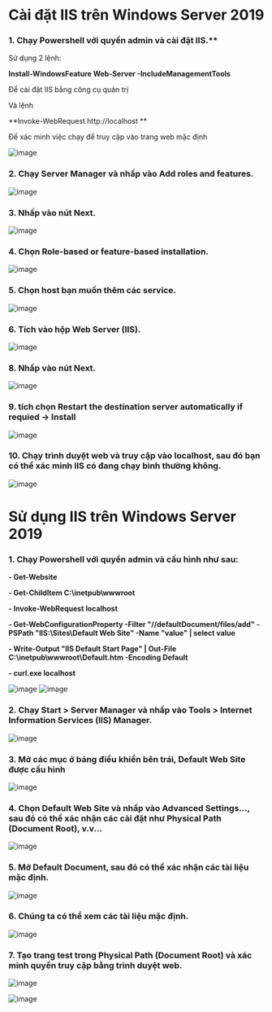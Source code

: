 # Cài đặt IIS trên Windows Server 2019

### 1. Chạy Powershell với quyền admin và cài đặt IIS.**
Sử dụng 2 lệnh:

**Install-WindowsFeature Web-Server -IncludeManagementTools**

Để cài đặt IIS bằng công cụ quản trị

Và lệnh 

**Invoke-WebRequest http://localhost **

Để xác minh việc chạy để truy cập vào trang web mặc định

![image](https://user-images.githubusercontent.com/101611197/158940422-2a4c82a2-d7ad-428c-bc18-b73f3b4ee833.png)

### 2. Chạy Server Manager và nhấp vào Add roles and features.

![image](https://user-images.githubusercontent.com/101611197/158949894-e48498a5-26a0-41e6-b2d6-385f0cb639ce.png)

### 3. Nhấp vào nút Next.

![image](https://user-images.githubusercontent.com/101611197/158951435-d32cad94-3f4e-49fe-be07-632c6f86ab22.png)

### 4. Chọn Role-based or feature-based installation.

![image](https://user-images.githubusercontent.com/101611197/158952174-748f38bb-7a8d-4e1a-be2a-bbafd882d9b6.png)

### 5. Chọn host bạn muốn thêm các service.

![image](https://user-images.githubusercontent.com/101611197/158952290-c60c5a0e-6bac-4787-8d21-ba181d63a840.png)

### 6. Tích vào hộp Web Server (IIS).

![image](https://user-images.githubusercontent.com/101611197/158952407-2ae5272d-782d-467b-92bc-77651f3391d2.png)

### 8. Nhấp vào nút Next.

![image](https://user-images.githubusercontent.com/101611197/158952752-2b4c029a-2f8b-4f78-87c8-cda9c2f832cb.png)

### 9. tích chọn Restart the destination server automatically if requied -> Install

![image](https://user-images.githubusercontent.com/101611197/158953269-522700d2-6c5f-4bc6-903b-f5046476e55e.png)

### 10. Chạy trình duyệt web và truy cập vào localhost, sau đó bạn có thể xác minh IIS có đang chạy bình thường không.

![image](https://user-images.githubusercontent.com/101611197/158953492-c286d8bf-10ab-4fcc-bc7a-ee13d90cd0c5.png)

# Sử dụng IIS trên Windows Server 2019

### 1. Chạy Powershell với quyền admin và cấu hình như sau:

**- Get-Website**

**- Get-ChildItem C:\inetpub\wwwroot**

**- Invoke-WebRequest localhost**

**- Get-WebConfigurationProperty -Filter "//defaultDocument/files/add" -PSPath "IIS:\Sites\Default Web Site" -Name "value" | select value**

**- Write-Output "IIS Default Start Page" | Out-File C:\inetpub\wwwroot\Default.htm -Encoding Default**

**- curl.exe localhost**



![image](https://user-images.githubusercontent.com/101611197/158954069-d8081173-9fe0-4b8b-9233-0bb8de51178e.png)
![image](https://user-images.githubusercontent.com/101611197/158954127-06ac0310-56ba-4f77-bbdf-1b09fad96fb7.png)

### 2. Chạy Start > Server Manager và nhấp vào Tools > Internet Information Services (IIS) Manager.

![image](https://user-images.githubusercontent.com/101611197/158955432-50ba253d-e1f1-42bf-a361-c4dcb8ceb301.png)

### 3. Mở các mục ở bảng điều khiển bên trái, Default Web Site được cấu hình

![image](https://user-images.githubusercontent.com/101611197/158955593-34f37bdb-a4d3-481f-b714-abc563cff3fe.png)

### 4. Chọn Default Web Site và nhấp vào Advanced Settings..., sau đó có thể xác nhận các cài đặt như Physical Path (Document Root), v.v...

![image](https://user-images.githubusercontent.com/101611197/158955841-c2e1b0c3-24d9-4d48-a609-67f960087ccd.png)

### 5. Mở Default Document, sau đó có thể xác nhận các tài liệu mặc định.

![image](https://user-images.githubusercontent.com/101611197/158955927-a35fc615-c3eb-4a05-ac01-3d3c48134a2a.png)

### 6. Chúng ta có thể xem các tài liệu mặc định.

![image](https://user-images.githubusercontent.com/101611197/158956037-b99c76c1-5a2d-4d08-ace0-5bd07113efe8.png)

### 7. Tạo trang test trong Physical Path (Document Root) và xác minh quyền truy cập bằng trình duyệt web.

![image](https://user-images.githubusercontent.com/101611197/158956389-23f657aa-d253-4889-9e3d-d20f4a44f487.png)

![image](https://user-images.githubusercontent.com/101611197/158956483-9473be55-a441-42b9-9fe4-98c0d9f30919.png)


